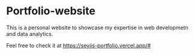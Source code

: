 ﻿# Portfolio-website
This is a personal website to showcase my expertise in web developmetn and data analytics. 

Feel free to check it at 
https://seyiis-portfolio.vercel.app/#
